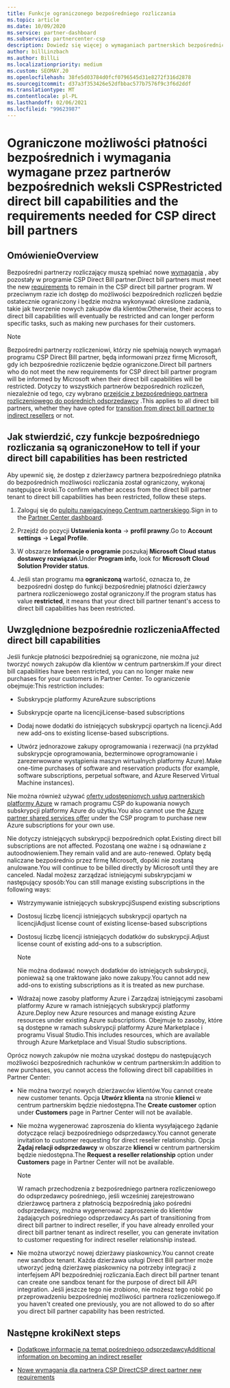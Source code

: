 ```yaml
---
title: Funkcje ograniczonego bezpośredniego rozliczania
ms.topic: article
ms.date: 10/09/2020
ms.service: partner-dashboard
ms.subservice: partnercenter-csp
description: Dowiedz się więcej o wymaganiach partnerskich bezpośrednich rachunków dostawcy usług kryptograficznych i co należy zrobić, aby uniknąć ograniczonej funkcjonalności. Dowiedz się, czy Twoje możliwości zostały ograniczone.
author: billLinzbach
ms.author: BillLi
ms.localizationpriority: medium
ms.custom: SEOMAY.20
ms.openlocfilehash: 38fe5d03784d0fcf0796545d31e8272f316d2878
ms.sourcegitcommit: d37a3f353426e52dfbbac577b7576f9c3f6d2ddf
ms.translationtype: MT
ms.contentlocale: pl-PL
ms.lasthandoff: 02/06/2021
ms.locfileid: "99623987"
---
```

# <a name="restricted-direct-bill-capabilities-and-the-requirements-needed-for-csp-direct-bill-partners"></a><span data-ttu-id="27ac6-104">Ograniczone możliwości płatności bezpośrednich i wymagania wymagane przez partnerów bezpośrednich weksli CSP</span><span class="sxs-lookup"><span data-stu-id="27ac6-104">Restricted direct bill capabilities and the requirements needed for CSP direct bill partners</span></span>  

## <a name="overview"></a><span data-ttu-id="27ac6-105">Omówienie</span><span class="sxs-lookup"><span data-stu-id="27ac6-105">Overview</span></span>

<span data-ttu-id="27ac6-106">Bezpośredni partnerzy rozliczający muszą spełniać nowe [wymagania](direct-partner-new-requirements.md) , aby pozostały w programie CSP Direct Bill partner.</span><span class="sxs-lookup"><span data-stu-id="27ac6-106">Direct bill partners must meet the new [requirements](direct-partner-new-requirements.md) to remain in the CSP direct bill partner program.</span></span> <span data-ttu-id="27ac6-107">W przeciwnym razie ich dostęp do możliwości bezpośrednich rozliczeń będzie ostatecznie ograniczony i będzie można wykonywać określone zadania, takie jak tworzenie nowych zakupów dla klientów.</span><span class="sxs-lookup"><span data-stu-id="27ac6-107">Otherwise, their access to direct bill capabilities will eventually be restricted and can longer perform specific tasks, such as making new purchases for their customers.</span></span>

> [!Note]
> <span data-ttu-id="27ac6-108">Bezpośredni partnerzy rozliczeniowi, którzy nie spełniają nowych wymagań programu CSP Direct Bill partner, będą informowani przez firmę Microsoft, gdy ich bezpośrednie rozliczenie będzie ograniczone.</span><span class="sxs-lookup"><span data-stu-id="27ac6-108">Direct bill partners who do not meet the new requirements for CSP direct bill partner program will be informed by Microsoft when their direct bill capabilities will be restricted.</span></span> <span data-ttu-id="27ac6-109">Dotyczy to wszystkich partnerów bezpośrednich rozliczeń, niezależnie od tego, czy wybrano [przejście z bezpośredniego partnera rozliczeniowego do pośrednich odsprzedawcy](transition-direct-to-indirect.md) .</span><span class="sxs-lookup"><span data-stu-id="27ac6-109">This applies to all direct bill partners, whether they have opted for [transition from direct bill partner to indirect resellers](transition-direct-to-indirect.md) or not.</span></span>  

## <a name="how-to-tell-if-your-direct-bill-capabilities-has-been-restricted"></a><span data-ttu-id="27ac6-110">Jak stwierdzić, czy funkcje bezpośredniego rozliczania są ograniczone</span><span class="sxs-lookup"><span data-stu-id="27ac6-110">How to tell if your direct bill capabilities has been restricted</span></span>

<span data-ttu-id="27ac6-111">Aby upewnić się, że dostęp z dzierżawcy partnera bezpośredniego płatnika do bezpośrednich możliwości rozliczania został ograniczony, wykonaj następujące kroki.</span><span class="sxs-lookup"><span data-stu-id="27ac6-111">To confirm whether access from the direct bill partner tenant to direct bill capabilities has been restricted, follow these steps.</span></span>

1. <span data-ttu-id="27ac6-112">Zaloguj się do [pulpitu nawigacyjnego Centrum partnerskiego](https://partner.microsoft.com/dashboard).</span><span class="sxs-lookup"><span data-stu-id="27ac6-112">Sign in to the [Partner Center dashboard](https://partner.microsoft.com/dashboard).</span></span>

2. <span data-ttu-id="27ac6-113">Przejdź do pozycji **Ustawienia konta**  ->  **profil prawny**.</span><span class="sxs-lookup"><span data-stu-id="27ac6-113">Go to **Account settings** -> **Legal Profile**.</span></span>

3. <span data-ttu-id="27ac6-114">W obszarze **Informacje o programie** poszukaj **Microsoft Cloud status dostawcy rozwiązań**.</span><span class="sxs-lookup"><span data-stu-id="27ac6-114">Under **Program info**, look for **Microsoft Cloud Solution Provider status**.</span></span>

4. <span data-ttu-id="27ac6-115">Jeśli stan programu ma **ograniczoną** wartość, oznacza to, że bezpośredni dostęp do funkcji bezpośredniej płatności dzierżawcy partnera rozliczeniowego został ograniczony.</span><span class="sxs-lookup"><span data-stu-id="27ac6-115">If the program status has value **restricted**, it means that your direct bill partner tenant's access to direct bill capabilities has been restricted.</span></span>

## <a name="affected-direct-bill-capabilities"></a><span data-ttu-id="27ac6-116">Uwzględnione bezpośrednie rozliczenia</span><span class="sxs-lookup"><span data-stu-id="27ac6-116">Affected direct bill capabilities</span></span>

<span data-ttu-id="27ac6-117">Jeśli funkcje płatności bezpośredniej są ograniczone, nie można już tworzyć nowych zakupów dla klientów w centrum partnerskim.</span><span class="sxs-lookup"><span data-stu-id="27ac6-117">If your direct bill capabilities have been restricted, you can no longer make new purchases for your customers in Partner Center.</span></span> <span data-ttu-id="27ac6-118">To ograniczenie obejmuje:</span><span class="sxs-lookup"><span data-stu-id="27ac6-118">This restriction includes:</span></span>

- <span data-ttu-id="27ac6-119">Subskrypcje platformy Azure</span><span class="sxs-lookup"><span data-stu-id="27ac6-119">Azure subscriptions</span></span>

- <span data-ttu-id="27ac6-120">Subskrypcje oparte na licencji</span><span class="sxs-lookup"><span data-stu-id="27ac6-120">License-based subscriptions</span></span>

- <span data-ttu-id="27ac6-121">Dodaj nowe dodatki do istniejących subskrypcji opartych na licencji.</span><span class="sxs-lookup"><span data-stu-id="27ac6-121">Add new add-ons to existing license-based subscriptions.</span></span>

- <span data-ttu-id="27ac6-122">Utwórz jednorazowe zakupy oprogramowania i rezerwacji (na przykład subskrypcje oprogramowania, bezterminowe oprogramowanie i zarezerwowane wystąpienia maszyn wirtualnych platformy Azure).</span><span class="sxs-lookup"><span data-stu-id="27ac6-122">Make one-time purchases of software and reservation products (for example, software subscriptions, perpetual software, and Azure Reserved Virtual Machine instances).</span></span>

<span data-ttu-id="27ac6-123">Nie można również używać [oferty udostępnionych usług partnerskich platformy Azure](shared-services.md) w ramach programu CSP do kupowania nowych subskrypcji platformy Azure do użytku.</span><span class="sxs-lookup"><span data-stu-id="27ac6-123">You also cannot use the [Azure partner shared services offer](shared-services.md) under the CSP program to purchase new Azure subscriptions for your own use.</span></span>

<span data-ttu-id="27ac6-124">Nie dotyczy istniejących subskrypcji bezpośrednich opłat.</span><span class="sxs-lookup"><span data-stu-id="27ac6-124">Existing direct bill subscriptions are not affected.</span></span> <span data-ttu-id="27ac6-125">Pozostaną one ważne i są odnawiane z autoodnowieniem.</span><span class="sxs-lookup"><span data-stu-id="27ac6-125">They remain valid and are auto-renewed.</span></span> <span data-ttu-id="27ac6-126">Opłaty będą naliczane bezpośrednio przez firmę Microsoft, dopóki nie zostaną anulowane.</span><span class="sxs-lookup"><span data-stu-id="27ac6-126">You will continue to be billed directly by Microsoft until they are canceled.</span></span> <span data-ttu-id="27ac6-127">Nadal możesz zarządzać istniejącymi subskrypcjami w następujący sposób:</span><span class="sxs-lookup"><span data-stu-id="27ac6-127">You can still manage existing subscriptions in the following ways:</span></span>

- <span data-ttu-id="27ac6-128">Wstrzymywanie istniejących subskrypcji</span><span class="sxs-lookup"><span data-stu-id="27ac6-128">Suspend existing subscriptions</span></span>

- <span data-ttu-id="27ac6-129">Dostosuj liczbę licencji istniejących subskrypcji opartych na licencji</span><span class="sxs-lookup"><span data-stu-id="27ac6-129">Adjust license count of existing license-based subscriptions</span></span>

- <span data-ttu-id="27ac6-130">Dostosuj liczbę licencji istniejących dodatków do subskrypcji.</span><span class="sxs-lookup"><span data-stu-id="27ac6-130">Adjust license count of existing add-ons to a subscription.</span></span> 
 
    >[!Note] 
    ><span data-ttu-id="27ac6-131">Nie można dodawać nowych dodatków do istniejących subskrypcji, ponieważ są one traktowane jako nowe zakupy.</span><span class="sxs-lookup"><span data-stu-id="27ac6-131">You cannot add new add-ons to existing subscriptions as it is treated as new purchase.</span></span>

- <span data-ttu-id="27ac6-132">Wdrażaj nowe zasoby platformy Azure i Zarządzaj istniejącymi zasobami platformy Azure w ramach istniejących subskrypcji platformy Azure.</span><span class="sxs-lookup"><span data-stu-id="27ac6-132">Deploy new Azure resources and manage existing Azure resources under existing Azure subscriptions.</span></span> <span data-ttu-id="27ac6-133">Obejmuje to zasoby, które są dostępne w ramach subskrypcji platformy Azure Marketplace i programu Visual Studio.</span><span class="sxs-lookup"><span data-stu-id="27ac6-133">This includes resources, which are available through Azure Marketplace and Visual Studio subscriptions.</span></span>

<span data-ttu-id="27ac6-134">Oprócz nowych zakupów nie można uzyskać dostępu do następujących możliwości bezpośrednich rachunków w centrum partnerskim:</span><span class="sxs-lookup"><span data-stu-id="27ac6-134">In addition to new purchases, you cannot access the following direct bill capabilities in Partner Center:</span></span>

- <span data-ttu-id="27ac6-135">Nie można tworzyć nowych dzierżawców klientów.</span><span class="sxs-lookup"><span data-stu-id="27ac6-135">You cannot create new customer tenants.</span></span> <span data-ttu-id="27ac6-136">Opcja **Utwórz klienta** na stronie **klienci** w centrum partnerskim będzie niedostępna.</span><span class="sxs-lookup"><span data-stu-id="27ac6-136">The **Create customer** option under **Customers** page in Partner Center will not be available.</span></span>

- <span data-ttu-id="27ac6-137">Nie można wygenerować zaproszenia do klienta wysyłającego żądanie dotyczące relacji bezpośredniego odsprzedawcy.</span><span class="sxs-lookup"><span data-stu-id="27ac6-137">You cannot generate invitation to customer requesting for direct reseller relationship.</span></span> <span data-ttu-id="27ac6-138">Opcja **Żądaj relacji odsprzedawcy** w obszarze **klienci** w centrum partnerskim będzie niedostępna.</span><span class="sxs-lookup"><span data-stu-id="27ac6-138">The **Request a reseller relationship** option under **Customers** page in Partner Center will not be available.</span></span>

    >[!NOTE]
    ><span data-ttu-id="27ac6-139">W ramach przechodzenia z bezpośredniego partnera rozliczeniowego do odsprzedawcy pośredniego, jeśli wcześniej zarejestrowano dzierżawcę partnera z płatnością bezpośrednią jako pośredni odsprzedawcy, można wygenerować zaproszenie do klientów żądających pośredniego odsprzedawcy.</span><span class="sxs-lookup"><span data-stu-id="27ac6-139">As part of transitioning from direct bill partner to indirect reseller, if you have already enrolled your direct bill partner tenant as indirect reseller, you can generate invitation to customer requesting for indirect reseller relationship instead.</span></span>

- <span data-ttu-id="27ac6-140">Nie można utworzyć nowej dzierżawy piaskownicy.</span><span class="sxs-lookup"><span data-stu-id="27ac6-140">You cannot create new sandbox tenant.</span></span> <span data-ttu-id="27ac6-141">Każda dzierżawa usługi Direct Bill partner może utworzyć jedną dzierżawę piaskownicy na potrzeby integracji z interfejsem API bezpośredniej rozliczania.</span><span class="sxs-lookup"><span data-stu-id="27ac6-141">Each direct bill partner tenant can create one sandbox tenant for the purpose of direct bill API integration.</span></span> <span data-ttu-id="27ac6-142">Jeśli jeszcze tego nie zrobiono, nie możesz tego robić po przeprowadzeniu bezpośredniej możliwości partnera rozliczeniowego.</span><span class="sxs-lookup"><span data-stu-id="27ac6-142">If you haven't created one previously, you are not allowed to do so after you direct bill partner capability has been restricted.</span></span>  

## <a name="next-steps"></a><span data-ttu-id="27ac6-143">Następne kroki</span><span class="sxs-lookup"><span data-stu-id="27ac6-143">Next steps</span></span>

- [<span data-ttu-id="27ac6-144">Dodatkowe informacje na temat pośredniego odsprzedawcy</span><span class="sxs-lookup"><span data-stu-id="27ac6-144">Additional information on becoming an indirect reseller</span></span>](https://assetsprod.microsoft.com/csp-directbill-to-indirect-transition.pdf)

- [<span data-ttu-id="27ac6-145">Nowe wymagania dla partnera CSP Direct</span><span class="sxs-lookup"><span data-stu-id="27ac6-145">CSP direct partner new requirements</span></span>](direct-partner-new-requirements.md)
